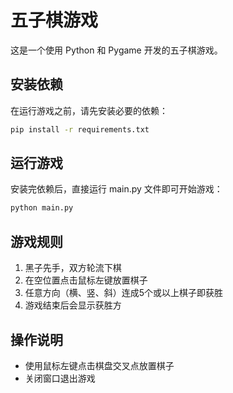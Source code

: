 # 五子棋游戏

这是一个使用 Python 和 Pygame 开发的五子棋游戏。

## 安装依赖

在运行游戏之前，请先安装必要的依赖：

```bash
pip install -r requirements.txt
```

## 运行游戏

安装完依赖后，直接运行 main.py 文件即可开始游戏：

```bash
python main.py
```

## 游戏规则

1. 黑子先手，双方轮流下棋
2. 在空位置点击鼠标左键放置棋子
3. 任意方向（横、竖、斜）连成5个或以上棋子即获胜
4. 游戏结束后会显示获胜方

## 操作说明

- 使用鼠标左键点击棋盘交叉点放置棋子
- 关闭窗口退出游戏 